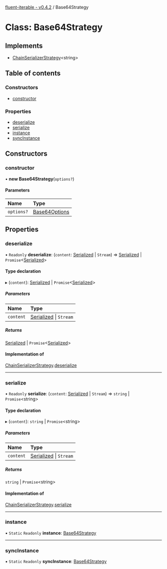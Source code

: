 [fluent-iterable - v0.4.2](../README.md) / Base64Strategy

# Class: Base64Strategy

## Implements

- [ChainSerializerStrategy](../interfaces/chainserializerstrategy.md)<string\>

## Table of contents

### Constructors

- [constructor](base64strategy.md#constructor)

### Properties

- [deserialize](base64strategy.md#deserialize)
- [serialize](base64strategy.md#serialize)
- [instance](base64strategy.md#instance)
- [syncInstance](base64strategy.md#syncinstance)

## Constructors

### constructor

• **new Base64Strategy**(`options?`)

#### Parameters

| Name | Type |
| :------ | :------ |
| `options?` | [Base64Options](../interfaces/base64options.md) |

## Properties

### deserialize

• `Readonly` **deserialize**: (`content`: [Serialized](../README.md#serialized) \| `Stream`) => [Serialized](../README.md#serialized) \| `Promise`<[Serialized](../README.md#serialized)\>

#### Type declaration

▸ (`content`): [Serialized](../README.md#serialized) \| `Promise`<[Serialized](../README.md#serialized)\>

##### Parameters

| Name | Type |
| :------ | :------ |
| `content` | [Serialized](../README.md#serialized) \| `Stream` |

##### Returns

[Serialized](../README.md#serialized) \| `Promise`<[Serialized](../README.md#serialized)\>

#### Implementation of

[ChainSerializerStrategy](../interfaces/chainserializerstrategy.md).[deserialize](../interfaces/chainserializerstrategy.md#deserialize)

___

### serialize

• `Readonly` **serialize**: (`content`: [Serialized](../README.md#serialized) \| `Stream`) => `string` \| `Promise`<string\>

#### Type declaration

▸ (`content`): `string` \| `Promise`<string\>

##### Parameters

| Name | Type |
| :------ | :------ |
| `content` | [Serialized](../README.md#serialized) \| `Stream` |

##### Returns

`string` \| `Promise`<string\>

#### Implementation of

[ChainSerializerStrategy](../interfaces/chainserializerstrategy.md).[serialize](../interfaces/chainserializerstrategy.md#serialize)

___

### instance

▪ `Static` `Readonly` **instance**: [Base64Strategy](base64strategy.md)

___

### syncInstance

▪ `Static` `Readonly` **syncInstance**: [Base64Strategy](base64strategy.md)
